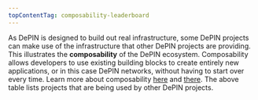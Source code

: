 ```yaml
---
topContentTag: composability-leaderboard
---
```


As DePIN is designed to build out real infrastructure, some DePIN projects can make use of the infrastructure that other DePIN projects are providing. This illustrates the **composability** of the DePIN ecosystem. Composability allows developers to use existing building blocks to create entirely new applications, or in this case DePIN networks, without having to start over every time. Learn more about composability [here](https://twitter.com/cdixon/status/1451703067213066244) and [there](https://blog.aragon.org/what-is-composability/). The above table lists projects that are being used by other DePIN projects.
